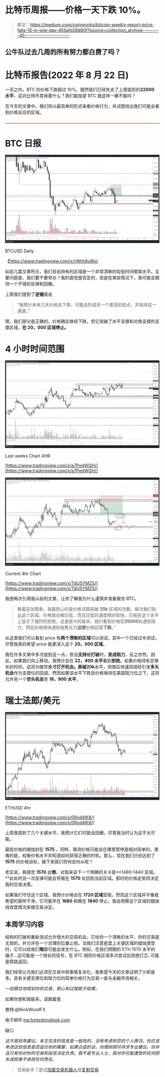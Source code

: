 # 比特币周报——价格一天下跌 10%。

> 原文：<https://medium.com/coinmonks/bitcoin-weekly-report-price-falls-10-in-one-day-455afd28d80f?source=collection_archive---------45----------------------->

## 公牛队过去几周的所有努力都白费了吗？

# 比特币报告(2022 年 8 月 22 日)

一天之内，BTC 的价格下跌超过 10%。既然我们已经失去了上周提到的**22000 水平**，这对比特币意味着什么？我们能指望 BTC 就这样一蹶不振吗？

在今天的文章中，我们将以最简单的形式来看价格行为，并试图找出我们可能会看到价格反应的区域。

![](img/393bb14181d1c9f5155b608df43ed268.png)

# BTC 日报

![](img/159668e46afbdd036cfa1d12dbbe06e2.png)

BTCUSD Daily

【https://www.tradingview.com/x/nNhh8uWy/ 

如前几篇文章所示，我们目前持有的区域是一个非常清晰的较低时间框架水平。主要问题是，我们要不要举办？我的直觉是否定的，但是在某些情况下，我可能会期待一个不错的反弹和回撤。

上周我们提到了**逆锤**我说

> “我预计未来几天价格会下跌，可能会形成另一个更高的低点，并延续这一通道。”

嗯，我们部分是正确的，价格确实继续下跌，但它突破了水平支撑和对角支撑的支撑区域，**在 20，000 区域停止。**

# 4 小时时间范围

![](img/8dd05ad25f89423f799198fa7d5ebe8b.png)

Last weeks Chart 4HR

[https://www.tradingview.com/x/a7PedWQH/](https://www.tradingview.com/x/a7PedWQH/)

![](img/9c95fde1b6490f65caff9cc326917a68.png)

Current 4hr Chart

[https://www.tradingview.com/x/TdUSYMZS/](https://www.tradingview.com/x/TdUSYMZS/)

我想再次引用我以前的文章，让你了解我为什么谨慎并准备做空 BTC。

> 看着这张图表，我最担心的是价格试图突破 **25k** 区域的次数。每次我们到达这个区域，价格就会被压低，而且压低的速度相对较快。日报在这个水平上显示了强烈的拒绝，这是放大的版本。我们看到价格在**25000**处遇到阻力，然后价格很快遇到抛售压力**迫使**价格回落**下跌**。”

从这里我们可以看到 price 有**两个清晰的区域**可以测试，其中一个已经过半测试，尽管我真的希望 price 能更深入这个 **20，000 区域**。

我在许多文章中多次提到这一点，但当**支持**被**打破**时，**变成阻力**，反之亦然。因此，如果我们向上移动，我预计会在 **22，400 水平**看到**拒绝**。如果价格持有足够长的时间，这将为做空**头寸打开机会。**跌破**20k**水平，但随后快速回调将引发**多头机会**作为支撑位的回调，然而如果该水平下跌且价格保持在美国阻力位之下，这将允许另一个**空头机会**至 **18，900 水平**。

# 瑞士法郎/美元

![](img/9f442817c4b090841785222257c17e9b.png)

ETHUSD 4hr

[https://www.tradingview.com/x/0Rxd4IK8/](https://www.tradingview.com/x/0Rxd4IK8/)

上周我提到了几个关键水平，我预计它们可能会回撤，尽管我当时认为这不太可能。

最低价格的蜡烛封在 **1575** 。同样，猜测价格可能会在哪里暂停是相对简单的，更难的是，权衡价格水平并知道如何获得正确的时机。那么，现在我们已经达到了 **1575** 的价格目标，接下来我们将何去何从呢？

老实说，我感觉 **1570** 会**倒**，对我来说下一个明确的关卡是**1480–1440 区域。**此处的另一次反弹可能会导致在 **1570** 处回到当前区域。那时的价格走势将决定我的交易决策。

如果我们守住这个区域，我预计价格会在 **1720 区域**受阻，然而这个区域并不像我希望的那样干净，它可能早在 **1680** 和晚在 **1840** 停止。我会观察这个区域的蜡烛线收盘情况来做交易决定。

## **本周学习内容**

结构的打破和重新测试允许很大的交易机会，它给你一个清晰的水平，你的交易是无效的，并允许在一个合理的位置止损。当我们注意星盘上关键区域的蜡烛类型时，它可以给我们**暗示**可能会发生什么。例如，在我们预期的 ETH 1570 水平的锤子…这可能是一个很长的信号，在 BTC 相同价格区域多次尝试后拒绝灯芯..可能是原路返回。

我们经常认为我们必须在交易中把事情复杂化，我希望今天的文章证明了少即是多。具有关键支撑位和阻力位的简单价格行为交易一直与金融市场相关。

*一如既往地规划你的交易，耐心和过程胜于结果。*

如果你想和我联系，请跟着我

推特:@NickWoodFX

电子邮件:nw.forex@outlook.com

缺口

*这不是财务建议。本文包含的信息是一般性的，没有考虑到您的个人情况。你应该考虑这些信息是否适合你的需要，如果合适的话，向理财顾问寻求专业建议。你并且只有你对你的交易和投资决定负责。我不是专业人士。我对你可能遭受的任何损失或损害不承担任何责任。*

> 交易新手？尝试[加密交易机器人](/coinmonks/crypto-trading-bot-c2ffce8acb2a)或[复制交易](/coinmonks/top-10-crypto-copy-trading-platforms-for-beginners-d0c37c7d698c)